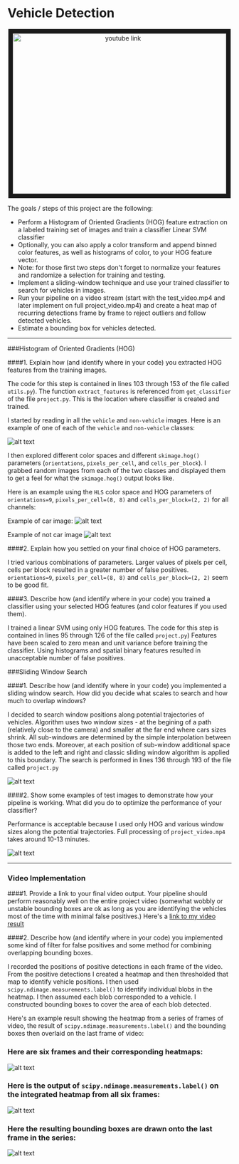 **Vehicle Detection**
======================


<div align="center">
<a href="http://www.youtube.com/watch?feature=player_embedded&v=YYMYOsoYpwo
" target="_blank"><img src="http://img.youtube.com/vi/YYMYOsoYpwo/0.jpg"
alt="youtube link" width="480" height="360" border="10" /></a>
</div>

The goals / steps of this project are the following:

* Perform a Histogram of Oriented Gradients (HOG) feature extraction on a labeled training set of images and train a classifier Linear SVM classifier
* Optionally, you can also apply a color transform and append binned color features, as well as histograms of color, to your HOG feature vector. 
* Note: for those first two steps don't forget to normalize your features and randomize a selection for training and testing.
* Implement a sliding-window technique and use your trained classifier to search for vehicles in images.
* Run your pipeline on a video stream (start with the test_video.mp4 and later implement on full project_video.mp4) and create a heat map of recurring detections frame by frame to reject outliers and follow detected vehicles.
* Estimate a bounding box for vehicles detected.

[//]: # (Image References)
[image1]: ./output_images/car_not_car.png
[image2a]: ./output_images/hog_car.png
[image2b]: ./output_images/hog_notcar.png
[image3]: ./output_images/sliding_windows.png
[image4]: ./output_images/sliding_window.png
[image5]: ./examples/bboxes_and_heat.png
[image6]: ./examples/labels_map.png
[image7]: ./examples/output_bboxes.png
[video1]: ./output.mp4

---

###Histogram of Oriented Gradients (HOG)

####1. Explain how (and identify where in your code) you extracted HOG features from the training images.

The code for this step is contained in lines 103 through 153 of the file called `utils.py`). The function `extract_features`
is referenced from `get_classifier` of the file `project.py`. This is the location where classifier is created and trained. 

I started by reading in all the `vehicle` and `non-vehicle` images.  Here is an example of one of each of the `vehicle` and `non-vehicle` classes:

![alt text][image1]

I then explored different color spaces and different `skimage.hog()` parameters (`orientations`, `pixels_per_cell`, and `cells_per_block`).  I grabbed random images from each of the two classes and displayed them to get a feel for what the `skimage.hog()` output looks like.

Here is an example using the `HLS` color space and HOG parameters of `orientations=9`, `pixels_per_cell=(8, 8)` and `cells_per_block=(2, 2)` for all channels:

Example of car image:
![alt text][image2a]

Example of not car image
![alt text][image2b]

####2. Explain how you settled on your final choice of HOG parameters.

I tried various combinations of parameters. Larger values of pixels per cell, cells per block 
resulted in a greater number of false positives. `orientations=9`, `pixels_per_cell=(8, 8)` and `cells_per_block=(2, 2)`
seem to be good fit. 

####3. Describe how (and identify where in your code) you trained a classifier using your selected HOG features (and color features if you used them).

I trained a linear SVM using only HOG features. The code for this step is contained in lines 95 through 126 of the file called `project.py`)
Features have been scaled to zero mean and unit variance before training the classifier. Using histograms and spatial binary features
resulted in unacceptable number of false positives.

###Sliding Window Search

####1. Describe how (and identify where in your code) you implemented a sliding window search.  How did you decide what scales to search and how much to overlap windows?

I decided to search window positions along potential trajectories of vehicles.
Algorithm uses two window sizes - at the begining of a path (relatively close to the camera) and smaller at the far end
where cars sizes shrink. All sub-windows are determined by the simple interpolation between those two ends.
Moreover, at each position of sub-window additional space is added to the left and right and classic sliding window
algorithm is applied to this boundary. The search is performed in lines 136 through 193 of the file called `project.py`
 
![alt text][image3]

####2. Show some examples of test images to demonstrate how your pipeline is working.  What did you do to optimize the performance of your classifier?

Performance is acceptable because I used only HOG and various window sizes along the potential trajectories.
Full processing of `project_video.mp4` takes around 10-13 minutes. 

![alt text][image4]

---

### Video Implementation

####1. Provide a link to your final video output.  Your pipeline should perform reasonably well on the entire project video (somewhat wobbly or unstable bounding boxes are ok as long as you are identifying the vehicles most of the time with minimal false positives.)
Here's a [link to my video result](./output.mp4)

####2. Describe how (and identify where in your code) you implemented some kind of filter for false positives and some method for combining overlapping bounding boxes.

I recorded the positions of positive detections in each frame of the video.  From the positive detections I created a heatmap and then thresholded that map to identify vehicle positions.  I then used `scipy.ndimage.measurements.label()` to identify individual blobs in the heatmap.  I then assumed each blob corresponded to a vehicle.  I constructed bounding boxes to cover the area of each blob detected.  

Here's an example result showing the heatmap from a series of frames of video, the result of `scipy.ndimage.measurements.label()` and the bounding boxes then overlaid on the last frame of video:

### Here are six frames and their corresponding heatmaps:

![alt text][image5]

### Here is the output of `scipy.ndimage.measurements.label()` on the integrated heatmap from all six frames:
![alt text][image6]

### Here the resulting bounding boxes are drawn onto the last frame in the series:
![alt text][image7]

